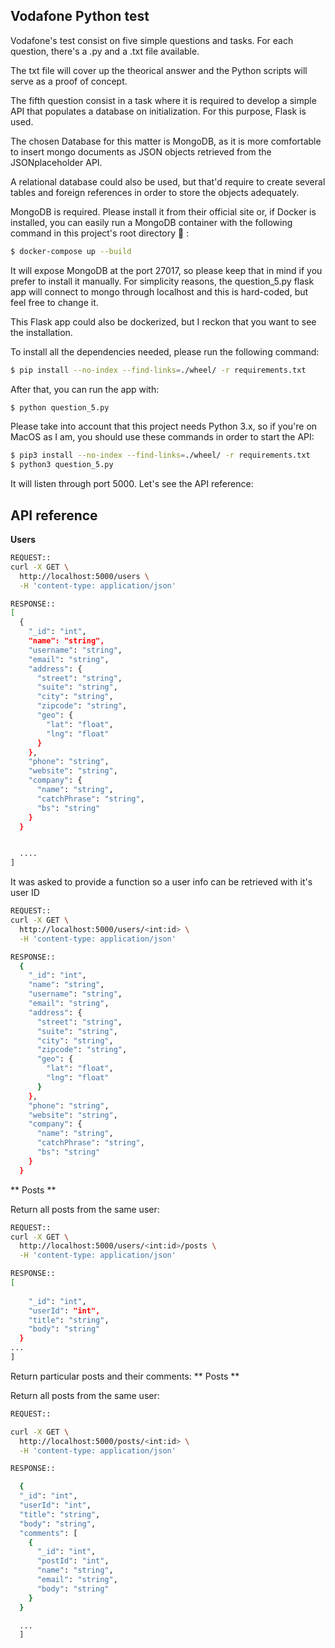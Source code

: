 ## Vodafone Python test

Vodafone's test consist on five simple questions and tasks. For each question, there's a .py and a .txt file available.

The txt file will cover up the theorical answer and the Python scripts will serve as a proof of concept.

The fifth question consist in a task where it is required to develop a simple API that populates a database on initialization. For this purpose, Flask is used.

The chosen Database for this matter is MongoDB, as it is more comfortable to insert mongo documents as JSON objects retrieved from the JSONplaceholder API.

A relational database could also be used, but that'd require to create several tables and foreign references in order to store the objects adequately.

MongoDB is required. Please install it from their official site or, if Docker is installed, you can easily run a MongoDB container with the following command in this project's root directory :dancer: :

```sh
$ docker-compose up --build
```

It will expose MongoDB at the port 27017, so please keep that in mind if you prefer to install it manually. For simplicity reasons, the question_5.py flask app will connect to mongo through localhost and this is hard-coded, but feel free to change it.

This Flask app could also be dockerized, but I reckon that you want to see the installation. 

To install all the dependencies needed, please run the following command:

```sh
$ pip install --no-index --find-links=./wheel/ -r requirements.txt
```

After that, you can run the app with:

```sh
$ python question_5.py
```
Please take into account that this project needs Python 3.x, so if you're on MacOS as I am, you should use these commands in order to start the API:

```sh
$ pip3 install --no-index --find-links=./wheel/ -r requirements.txt
$ python3 question_5.py
```


It will listen through port 5000. Let's see the API reference:

## API reference

**Users**

```sh
REQUEST::
curl -X GET \
  http://localhost:5000/users \
  -H 'content-type: application/json'
```
```sh
RESPONSE::
[
  {
    "_id": "int",
    "name": "string",
    "username": "string",
    "email": "string",
    "address": {
      "street": "string",
      "suite": "string",
      "city": "string",
      "zipcode": "string",
      "geo": {
        "lat": "float",
        "lng": "float"
      }
    },
    "phone": "string",
    "website": "string",
    "company": {
      "name": "string",
      "catchPhrase": "string",
      "bs": "string"
    }
  }


  ....
]
```

It was asked to provide a function so a user info can be retrieved with it's user ID

```sh
REQUEST::
curl -X GET \
  http://localhost:5000/users/<int:id> \
  -H 'content-type: application/json'
```
```sh
RESPONSE::
  {
    "_id": "int",
    "name": "string",
    "username": "string",
    "email": "string",
    "address": {
      "street": "string",
      "suite": "string",
      "city": "string",
      "zipcode": "string",
      "geo": {
        "lat": "float",
        "lng": "float"
      }
    },
    "phone": "string",
    "website": "string",
    "company": {
      "name": "string",
      "catchPhrase": "string",
      "bs": "string"
    }
  }
```

** Posts **

Return all posts from the same user:

```sh
REQUEST::
curl -X GET \
  http://localhost:5000/users/<int:id>/posts \
  -H 'content-type: application/json'
```
```sh
RESPONSE::
[
  
    "_id": "int",
    "userId": "int",
    "title": "string",
    "body": "string"
  }
...
]
```

Return particular posts and their comments:
** Posts **

Return all posts from the same user:

```sh
REQUEST::

curl -X GET \
  http://localhost:5000/posts/<int:id> \
  -H 'content-type: application/json'
```
```sh
RESPONSE::

  {
  "_id": "int",
  "userId": "int",
  "title": "string",
  "body": "string",
  "comments": [
    {
      "_id": "int",
      "postId": "int",
      "name": "string",
      "email": "string",
      "body": "string"
    }
  }

  ...
  ]
```



